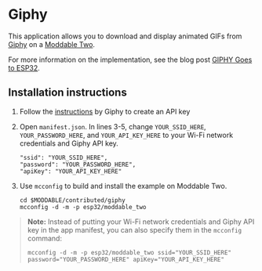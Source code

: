 # Giphy

This application allows you to download and display animated GIFs from [Giphy](https://www.giphy.com) on a [Moddable Two](./../../documentation/devices/moddable-two.md).

For more information on the implementation, see the blog post [GIPHY Goes to ESP32](https://blog.moddable.com/blog/giphy/).

## Installation instructions

1. Follow the [instructions](https://support.giphy.com/hc/en-us/articles/360020283431-Request-A-GIPHY-API-Key) by Giphy to create an API key

2. Open `manifest.json`. In lines 3-5, change `YOUR_SSID_HERE`, `YOUR_PASSWORD_HERE`, and `YOUR_API_KEY_HERE` to your Wi-Fi network credentials and Giphy API key.

	```text
	"ssid": "YOUR_SSID_HERE",
	"password": "YOUR_PASSWORD_HERE",
	"apiKey": "YOUR_API_KEY_HERE"
	```

3. Use `mcconfig` to build and install the example on Moddable Two.

	```text
	cd $MODDABLE/contributed/giphy
	mcconfig -d -m -p esp32/moddable_two
	```
	
> **Note:** Instead of putting your Wi-Fi network credentials and Giphy API key in the app manifest, you can also specify them in the `mcconfig` command:
> 
> ```text
> mcconfig -d -m -p esp32/moddable_two ssid="YOUR_SSID_HERE" password="YOUR_PASSWORD_HERE" apiKey="YOUR_API_KEY_HERE"
> ```